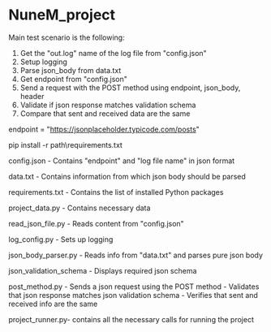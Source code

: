 # NuneM_project

Main test scenario is the following:
1. Get the "out.log" name of the log file from "config.json"
2. Setup logging
2. Parse json_body from data.txt
3. Get endpoint from "config.json"
4. Send a request with the POST method using endpoint, json_body, header
5. Validate if json response matches validation schema
6. Compare that sent and received data are the same


endpoint = "https://jsonplaceholder.typicode.com/posts"

pip install -r path\requirements.txt

config.json - Contains "endpoint" and "log file name" in json format

data.txt - Contains information from which json body should be parsed

requirements.txt - Contains the list of installed Python packages

project_data.py - Contains necessary data

read_json_file.py - Reads content from "config.json" 

log_config.py - Sets up logging

json_body_parser.py - Reads info from "data.txt" and parses pure json body

json_validation_schema - Displays required json schema

post_method.py - Sends a json request using the POST method
               - Validates that json response matches json validation schema
               - Verifies that sent and received info are the same
               
project_runner.py- contains all the necessary calls for running the project



